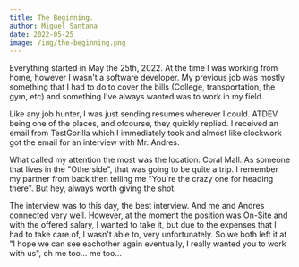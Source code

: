 ```yaml
---
title: The Beginning.
author: Miguel Santana
date: 2022-05-25
image: /img/the-beginning.png
---
```

Everything started in May the 25th, 2022. At the time I was working from home, however I wasn't a software developer. My previous job was mostly something that I had to do to cover the bills (College, transportation, the gym, etc) and something I've always wanted was to work in my field.

Like any job hunter, I was just sending resumes wherever I could. ATDEV being one of the places, and ofcourse, they quickly replied. I received an email from TestGorilla which I immediately took and almost like clockwork got the email for an interview with Mr. Andres.

What called my attention the most was the location: Coral Mall. As someone that lives in the "Otherside", that was going to be quite a trip. I remember my partner from back then telling me "You're the crazy one for heading there". But hey, always worth giving the shot.

The interview was to this day, the best interview. And me and Andres connected very well. However, at the moment the position was On-Site and with the offered salary, I wanted to take it, but due to the expenses that I had to take care of, I wasn't able to, very unfortunately. So we both left it at "I hope we can see eachother again eventually, I really wanted you to work with us", oh me too... me too...